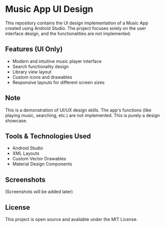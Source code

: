# Music App UI Design

This repository contains the UI design implementation of a Music App created using Android Studio. The project focuses solely on the user interface design, and the functionalities are not implemented.

## Features (UI Only)
- Modern and intuitive music player interface
- Search functionality design
- Library view layout
- Custom icons and drawables
- Responsive layouts for different screen sizes

## Note
This is a demonstration of UI/UX design skills. The app's functions (like playing music, searching, etc.) are not implemented. This is purely a design showcase.

## Tools & Technologies Used
- Android Studio
- XML Layouts
- Custom Vector Drawables
- Material Design Components

## Screenshots
(Screenshots will be added later)

## License
This project is open source and available under the MIT License.

